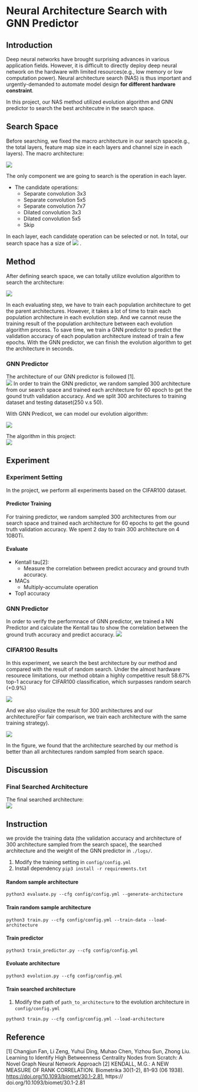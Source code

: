# Neural Architecture Search with GNN Predictor
## Introduction
Deep neural networks have brought surprising advances in various application fields. However, it is difficult to directly deploy deep neural network on the hardware with limited resources(e.g., low memory or low computation power).
Neural architecture search (NAS) is thus important and urgently-demanded to automate model design **for different hardware constraint**. 

In this project, our NAS method utilized evolution algorithm and GNN predictor to search the best architecutre in the search space.

## Search Space
Before searching, we fixed the macro architecture in our search space(e.g., the total layers, feature map size in each layers and channel size in each layers).
The macro architecture:

![](./resource/macro_architecture.png)

The only component we are going to search is the operation in each layer.
* The candidate operations:
    * Separate convolution 3x3
    * Separate convolution 5x5
    * Separate convolution 7x7
    * Dilated convolution 3x3
    * Dilated convolution 5x5
    * Skip

In each layer, each candidate operation can be selected or not. In total, our search space has a size of <img src="https://latex.codecogs.com/gif.latex?2^{6*5}"/> .
## Method
After defining search space, we can totally utilize evolution algorithm to search the architecture:

![](./resource/evolution_algorithm.png)

In each evaluating step, we have to train each population architecture to get the parent architectures.
However, it takes a lot of time to train each population architecture in each evolution step. And we cannot reuse the training result of the population architecture between each evolution algorithm process.
To save time, we train a GNN predictor to predict the validation accuracy of each population architecture instead of train a few epochs. With the GNN predictor, we can finish the evolution algorithm to get the architecture in seconds.

### GNN Predictor
The architecture of our GNN predictor is followed [1].<br>
![](./resource/gnn_predictor.png)
In order to train the GNN predictor, we random sampled 300 architecture from our search space and trained each architecture for 60 epoch to get the gound truth validation accuracy.
And we split 300 architectures to training dataset and testing dataset(250 v.s 50).

With GNN Predicot, we can model our evolution algorithm:

![](./resource/our_method.png)

The algorithm in this project:<br>
![](./resource/algorithm.png)

## Experiment
### Experiment Setting
In the project, we perform all experiments based on the CIFAR100 dataset.
#### Predictor Training
For training predictor, we random sampled 300 architectures from our search space and trained each architecture for 60 epochs to get the gound truth validation accuracy.
We spent 2 day to train 300 architecture on 4 1080Ti.
#### Evaluate
* Kentall tau[2]:
    * Measure the correlation between predict accuracy and ground truth accuracy.
* MACs
    * Multiply-accumulate operation
* Top1 accuracy
### GNN Predictor
In order to verify the performnace of GNN predictor, we trained a NN Predictor and calculate the Kentall tau to show the correlation between the ground truth accuracy and predict accuracy.
![](./resource/predictor.png)

### CIFAR100 Results
In this experiment, we search the best architecture by our method and compared with the result of random search.
Under the almost hardware resourece limitations, our method obtain a highly competitive result 58.67% top-1 accuracy for CIFAR100 classification, which surpasses random search (+0.9%)

![](./resource/CIFAR100.png)

And we also visulize the result for 300 architectures and our architecture(For fair comparison, we train each architecture with the same training strategy).

![](./resource/visualize.png)

In the figure, we found that the architecture searched by our method is better than all architectures random sampled from search space.
## Discussion
### Final Searched Architecture
The final searched architecture:<br>
![](./resource/final_architecture.png)
## Instruction
we provide the training data (the validation accuracy and architecture of 300 architecture sampled from the search space), the searched architecture and the weight of the GNN predictor in `./logs/`.

1. Modify the training setting in `config/config.yml`
2. Install dependency ``pip3 install -r requirements.txt``

#### Random sample architecture
```
python3 evaluate.py --cfg config/config.yml --generate-architecture
```

#### Train random sample architecture
```
python3 train.py --cfg config/config.yml --train-data --load-architecture
```
#### Train predictor
```
python3 train_predictor.py --cfg config/config.yml 
```

#### Evoluate architecture
```
python3 evolution.py --cfg config/config.yml
```

#### Train searched architecture
1. Modify the path of `path_to_architecture` to the evolution architecture in `config/config.yml`
```
python3 train.py --cfg config/config.yml --load-architecture
```

## Reference
[1] Changjun Fan, Li Zeng, Yuhui Ding, Muhao Chen, Yizhou Sun, Zhong Liu. Learning to Identify High Betweenness Centrality Nodes from Scratch: A Novel Graph Neural Network Approach 
[2] KENDALL, M.G.: A NEW MEASURE OF RANK CORRELATION. Biometrika 30(1-2), 81–93 (06 1938). https://doi.org/10.1093/biomet/30.1-2.81, https:// doi.org/10.1093/biomet/30.1-2.81


